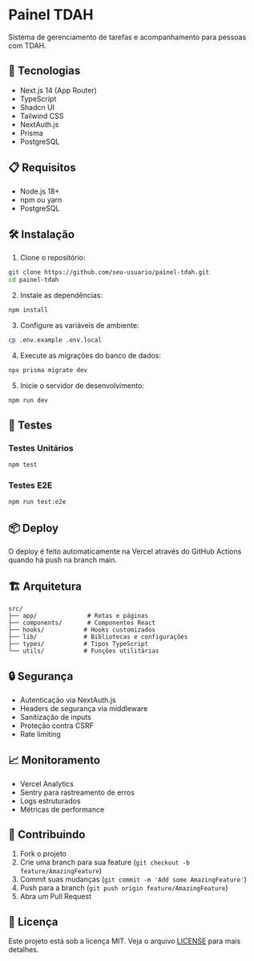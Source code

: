 # Painel TDAH

Sistema de gerenciamento de tarefas e acompanhamento para pessoas com TDAH.

## 🚀 Tecnologias

- Next.js 14 (App Router)
- TypeScript
- Shadcn UI
- Tailwind CSS
- NextAuth.js
- Prisma
- PostgreSQL

## 📋 Requisitos

- Node.js 18+
- npm ou yarn
- PostgreSQL

## 🛠️ Instalação

1. Clone o repositório:
```bash
git clone https://github.com/seu-usuario/painel-tdah.git
cd painel-tdah
```

2. Instale as dependências:
```bash
npm install
```

3. Configure as variáveis de ambiente:
```bash
cp .env.example .env.local
```

4. Execute as migrações do banco de dados:
```bash
npx prisma migrate dev
```

5. Inicie o servidor de desenvolvimento:
```bash
npm run dev
```

## 🧪 Testes

### Testes Unitários
```bash
npm test
```

### Testes E2E
```bash
npm run test:e2e
```

## 📦 Deploy

O deploy é feito automaticamente na Vercel através do GitHub Actions quando há push na branch main.

## 🏗️ Arquitetura

```
src/
├── app/              # Rotas e páginas
├── components/       # Componentes React
├── hooks/           # Hooks customizados
├── lib/             # Bibliotecas e configurações
├── types/           # Tipos TypeScript
└── utils/           # Funções utilitárias
```

## 🔒 Segurança

- Autenticação via NextAuth.js
- Headers de segurança via middleware
- Sanitização de inputs
- Proteção contra CSRF
- Rate limiting

## 📈 Monitoramento

- Vercel Analytics
- Sentry para rastreamento de erros
- Logs estruturados
- Métricas de performance

## 🤝 Contribuindo

1. Fork o projeto
2. Crie uma branch para sua feature (`git checkout -b feature/AmazingFeature`)
3. Commit suas mudanças (`git commit -m 'Add some AmazingFeature'`)
4. Push para a branch (`git push origin feature/AmazingFeature`)
5. Abra um Pull Request

## 📄 Licença

Este projeto está sob a licença MIT. Veja o arquivo [LICENSE](LICENSE) para mais detalhes.
